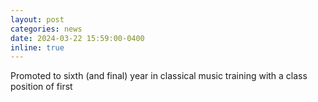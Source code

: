 ```yaml
---
layout: post
categories: news
date: 2024-03-22 15:59:00-0400
inline: true
---
```


Promoted to sixth (and final) year in classical music training with a class position of first